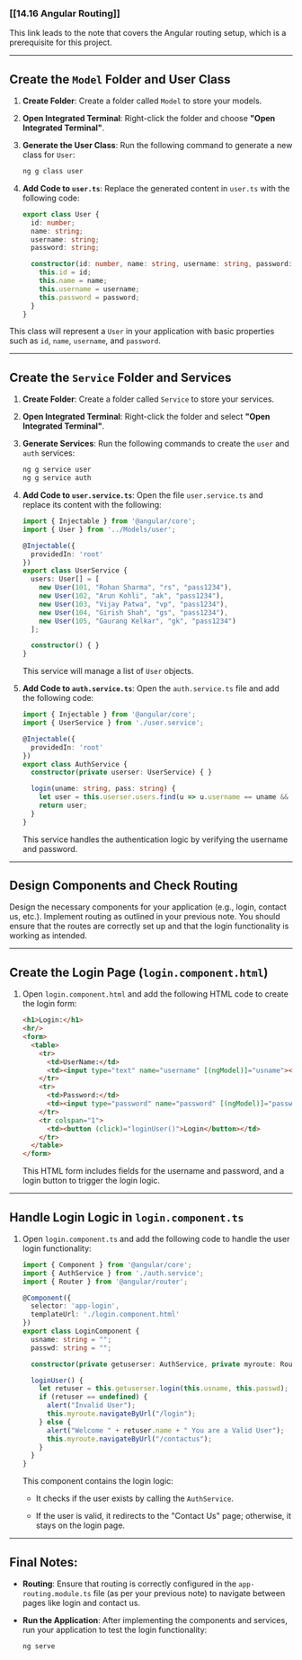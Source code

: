 ### [[14.16 Angular Routing]]

This link leads to the note that covers the Angular routing setup, which is a prerequisite for this project.

---

## **Create the `Model` Folder and User Class**

1. **Create Folder**: Create a folder called `Model` to store your models.
    
2. **Open Integrated Terminal**: Right-click the folder and choose **"Open Integrated Terminal"**.
    
3. **Generate the User Class**: Run the following command to generate a new class for `User`:
    
    ```bash
    ng g class user
    ```
    
4. **Add Code to `user.ts`**: Replace the generated content in `user.ts` with the following code:
    
    ```typescript
    export class User {
      id: number;
      name: string;
      username: string;
      password: string;
    
      constructor(id: number, name: string, username: string, password: string) {
        this.id = id;
        this.name = name;
        this.username = username;
        this.password = password;
      }
    }
    ```
    

This class will represent a `User` in your application with basic properties such as `id`, `name`, `username`, and `password`.

---

## **Create the `Service` Folder and Services**

1. **Create Folder**: Create a folder called `Service` to store your services.
    
2. **Open Integrated Terminal**: Right-click the folder and select **"Open Integrated Terminal"**.
    
3. **Generate Services**: Run the following commands to create the `user` and `auth` services:
    
    ```bash
    ng g service user
    ng g service auth
    ```
    
4. **Add Code to `user.service.ts`**: Open the file `user.service.ts` and replace its content with the following:
    
    ```typescript
    import { Injectable } from '@angular/core';
    import { User } from '../Models/user';
    
    @Injectable({
      providedIn: 'root'
    })
    export class UserService {
      users: User[] = [
        new User(101, "Rohan Sharma", "rs", "pass1234"),
        new User(102, "Arun Kohli", "ak", "pass1234"),
        new User(103, "Vijay Patwa", "vp", "pass1234"),
        new User(104, "Girish Shah", "gs", "pass1234"),
        new User(105, "Gaurang Kelkar", "gk", "pass1234")
      ];
    
      constructor() { }
    }
    ```
    
    This service will manage a list of `User` objects.
    
5. **Add Code to `auth.service.ts`**: Open the `auth.service.ts` file and add the following code:
    
    ```typescript
    import { Injectable } from '@angular/core';
    import { UserService } from './user.service';
    
    @Injectable({
      providedIn: 'root'
    })
    export class AuthService {
      constructor(private userser: UserService) { }
    
      login(uname: string, pass: string) {
        let user = this.userser.users.find(u => u.username == uname && u.password == pass);
        return user;
      }
    }
    ```
    
    This service handles the authentication logic by verifying the username and password.
    

---

## **Design Components and Check Routing**

Design the necessary components for your application (e.g., login, contact us, etc.). Implement routing as outlined in your previous note. You should ensure that the routes are correctly set up and that the login functionality is working as intended.

---

## **Create the Login Page (`login.component.html`)**

1. Open `login.component.html` and add the following HTML code to create the login form:
    
    ```html
    <h1>Login:</h1>
    <hr/>
    <form>
      <table>
        <tr>
          <td>UserName:</td>
          <td><input type="text" name="username" [(ngModel)]="usname"></td>
        </tr>
        <tr>
          <td>Password:</td>
          <td><input type="password" name="password" [(ngModel)]="passwd"></td>
        </tr>
        <tr colspan="1">
          <td><button (click)="loginUser()">Login</button></td>
        </tr>
      </table>
    </form>
    ```
    
    This HTML form includes fields for the username and password, and a login button to trigger the login logic.
    

---

## **Handle Login Logic in `login.component.ts`**

1. Open `login.component.ts` and add the following code to handle the user login functionality:
    
    ```typescript
    import { Component } from '@angular/core';
    import { AuthService } from './auth.service';
    import { Router } from '@angular/router';
    
    @Component({
      selector: 'app-login',
      templateUrl: './login.component.html'
    })
    export class LoginComponent {
      usname: string = "";
      passwd: string = "";
    
      constructor(private getuserser: AuthService, private myroute: Router) {}
    
      loginUser() {
        let retuser = this.getuserser.login(this.usname, this.passwd);
        if (retuser == undefined) {
          alert("Invalid User");
          this.myroute.navigateByUrl("/login");
        } else {
          alert("Welcome " + retuser.name + " You are a Valid User");
          this.myroute.navigateByUrl("/contactus");
        }
      }
    }
    ```
    
    This component contains the login logic:
    
    - It checks if the user exists by calling the `AuthService`.
        
    - If the user is valid, it redirects to the "Contact Us" page; otherwise, it stays on the login page.
        

---

## Final Notes:

- **Routing**: Ensure that routing is correctly configured in the `app-routing.module.ts` file (as per your previous note) to navigate between pages like login and contact us.
    
- **Run the Application**: After implementing the components and services, run your application to test the login functionality:
    
    ```bash
    ng serve
    ```